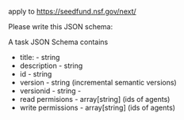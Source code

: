 
apply to https://seedfund.nsf.gov/next/


Please write this JSON schema:



A task JSON Schema contains

- title:  - string
- description - string
- id - string
- version - string (incremental semantic versions)
- versionid - string -
- read permisions - array[string] (ids of agents)
- write permissions - array[string] (ids of agents)





